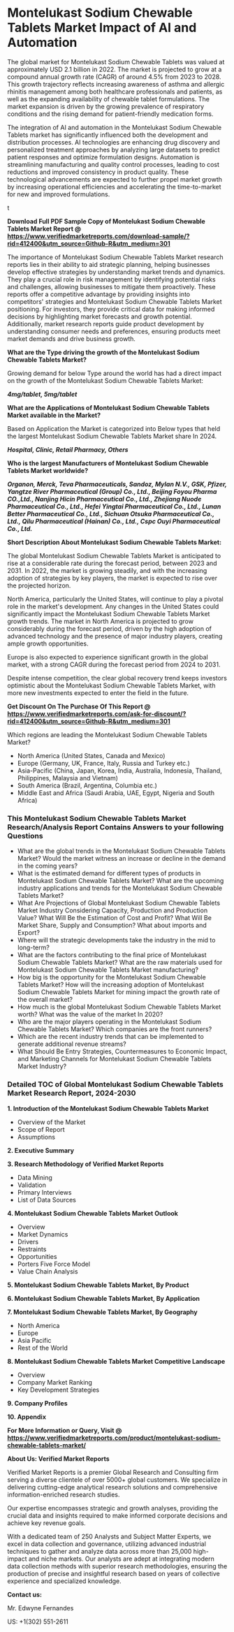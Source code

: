 <meta name="title" content="Global Montelukast Sodium Chewable Tablets Market Impact of AI and Automation"><meta name="description" content="The global market for Montelukast Sodium Chewable Tablets was valued at approximately USD 2.1 billion in 2022. The market is projected to grow at a compound annual gro"><meta name="title" content="Montelukast Sodium Chewable Tablets Market Size, Share, Scope, Trends, Growth, Opportunities, Analysis, Forecast"><h1>Montelukast Sodium Chewable Tablets Market Impact of AI and Automation</h1><p>The global market for Montelukast Sodium Chewable Tablets was valued at approximately USD 2.1 billion in 2022. The market is projected to grow at a compound annual growth rate (CAGR) of around 4.5% from 2023 to 2028. This growth trajectory reflects increasing awareness of asthma and allergic rhinitis management among both healthcare professionals and patients, as well as the expanding availability of chewable tablet formulations. The market expansion is driven by the growing prevalence of respiratory conditions and the rising demand for patient-friendly medication forms.</p><p>The integration of AI and automation in the Montelukast Sodium Chewable Tablets market has significantly influenced both the development and distribution processes. AI technologies are enhancing drug discovery and personalized treatment approaches by analyzing large datasets to predict patient responses and optimize formulation designs. Automation is streamlining manufacturing and quality control processes, leading to cost reductions and improved consistency in product quality. These technological advancements are expected to further propel market growth by increasing operational efficiencies and accelerating the time-to-market for new and improved formulations.</p>t</p><p id="" class=""><strong>Download Full PDF Sample Copy of Montelukast Sodium Chewable Tablets Market Report @ <a href="https://www.verifiedmarketreports.com/download-sample/?rid=412400&utm_source=Github-R&utm_medium=301" target="_blank">https://www.verifiedmarketreports.com/download-sample/?rid=412400&utm_source=Github-R&utm_medium=301</a></strong></p><p>The importance of&nbsp;Montelukast Sodium Chewable Tablets Market research reports lies in their ability to aid strategic planning, helping businesses develop effective strategies by understanding market trends and dynamics. They play a crucial role in risk management by identifying potential risks and challenges, allowing businesses to mitigate them proactively. These reports offer a competitive advantage by providing insights into competitors' strategies and Montelukast Sodium Chewable Tablets Market positioning. For investors, they provide critical data for making informed decisions by highlighting market forecasts and growth potential. Additionally, market research reports guide product development by understanding consumer needs and preferences, ensuring products meet market demands and drive business growth.</p><p><strong>What are the&nbsp;Type driving the growth of the Montelukast Sodium Chewable Tablets Market?</strong></p><p id="" class="">Growing demand for below Type around the world has had a direct impact on the growth of the Montelukast Sodium Chewable Tablets Market:</p><em><strong>4mg/tablet, 5mg/tablet</strong></em></p><strong>What are the&nbsp;Applications&nbsp;of Montelukast Sodium Chewable Tablets Market available in the Market?</strong></p><p id="" class="">Based on Application the Market is categorized into Below types that held the largest Montelukast Sodium Chewable Tablets Market share In 2024.</p><em><strong>Hospital, Clinic, Retail Pharmacy, Others</strong></em></p><strong>Who is the largest Manufacturers of Montelukast Sodium Chewable Tablets Market worldwide?</strong></p><p><em><strong>Organon, Merck, Teva Pharmaceuticals, Sandoz, Mylan N.V., GSK, Pfizer, Yangtze River Pharmaceutical (Group) Co., Ltd., Beijing Foyou Pharma CO.,Ltd., Nanjing Hicin Pharmaceutical Co., Ltd., Zhejiang Nuode Pharmaceutical Co., Ltd., Hefei Yingtai Pharmaceutical Co., Ltd., Lunan Better Pharmaceutical Co., Ltd., Sichuan Otsuka Pharmaceutical Co., Ltd., Qilu Pharmaceutical (Hainan) Co., Ltd., Cspc Ouyi Pharmaceutical Co., Ltd.</strong></em></p><p id="" class=""><strong>Short Description About Montelukast Sodium Chewable Tablets Market:</strong></p><p>The global Montelukast Sodium Chewable Tablets Market is anticipated to rise at a considerable rate during the forecast period, between 2023 and 2031. In 2022, the market is growing steadily, and with the increasing adoption of strategies by key players, the market is expected to rise over the projected horizon.</p><p>North America, particularly the United States, will continue to play a pivotal role in the market's development. Any changes in the United States could significantly impact the Montelukast Sodium Chewable Tablets Market growth trends. The market in North America is projected to grow considerably during the forecast period, driven by the high adoption of advanced technology and the presence of major industry players, creating ample growth opportunities.</p><p>Europe is also expected to experience significant growth in the global market, with a strong CAGR during the forecast period from 2024 to 2031.</p><p>Despite intense competition, the clear global recovery trend keeps investors optimistic about the Montelukast Sodium Chewable Tablets Market, with more new investments expected to enter the field in the future.</p><p id="" class=""><strong>Get Discount On The Purchase Of This Report @ <a href="https://www.verifiedmarketreports.com/ask-for-discount/?rid=412400&utm_source=Github-R&utm_medium=301" target="_blank">https://www.verifiedmarketreports.com/ask-for-discount/?rid=412400&utm_source=Github-R&utm_medium=301</a></strong></p>Which regions are leading the Montelukast Sodium Chewable Tablets Market?</p><ul><li>North America (United States, Canada and Mexico)</li><li>Europe (Germany, UK, France, Italy, Russia and Turkey etc.)</li><li>Asia-Pacific (China, Japan, Korea, India, Australia, Indonesia, Thailand, Philippines, Malaysia and Vietnam)</li><li>South America (Brazil, Argentina, Columbia etc.)</li><li>Middle East and Africa (Saudi Arabia, UAE, Egypt, Nigeria and South Africa)</li></ul><h3 id="" class="">This Montelukast Sodium Chewable Tablets Market Research/Analysis Report Contains Answers to your following Questions</h3><ul><li>What are the global trends in the Montelukast Sodium Chewable Tablets Market? Would the market witness an increase or decline in the demand in the coming years?</li><li>What is the estimated demand for different types of products in Montelukast Sodium Chewable Tablets Market? What are the upcoming industry applications and trends for the Montelukast Sodium Chewable Tablets Market?</li><li>What Are Projections of Global Montelukast Sodium Chewable Tablets Market Industry Considering Capacity, Production and Production Value? What Will Be the Estimation of Cost and Profit? What Will Be Market Share, Supply and Consumption? What about imports and Export?</li><li>Where will the strategic developments take the industry in the mid to long-term?</li><li>What are the factors contributing to the final price of Montelukast Sodium Chewable Tablets Market? What are the raw materials used for Montelukast Sodium Chewable Tablets Market manufacturing?</li><li>How big is the opportunity for the Montelukast Sodium Chewable Tablets Market? How will the increasing adoption of Montelukast Sodium Chewable Tablets Market for mining impact the growth rate of the overall market?</li><li>How much is the global Montelukast Sodium Chewable Tablets Market worth? What was the value of the market In 2020?</li><li>Who are the major players operating in the Montelukast Sodium Chewable Tablets Market? Which companies are the front runners?</li><li>Which are the recent industry trends that can be implemented to generate additional revenue streams?</li><li>What Should Be Entry Strategies, Countermeasures to Economic Impact, and Marketing Channels for Montelukast Sodium Chewable Tablets Market Industry?</li></ul><h3 id="" class="">Detailed TOC of Global Montelukast Sodium Chewable Tablets Market Research Report, 2024-2030</h3><p id="" class=""><strong>1. Introduction of the Montelukast Sodium Chewable Tablets Market</strong></p><ul><li>Overview of the Market</li><li>Scope of Report</li><li>Assumptions</li></ul><p id="" class=""><strong>2. Executive Summary</strong></p><p id="" class=""><strong>3. Research Methodology of Verified Market Reports</strong></p><ul><li>Data Mining</li><li>Validation</li><li>Primary Interviews</li><li>List of Data Sources</li></ul><p id="" class=""><strong>4. Montelukast Sodium Chewable Tablets Market Outlook</strong></p><ul><li>Overview</li><li>Market Dynamics</li><li>Drivers</li><li>Restraints</li><li>Opportunities</li><li>Porters Five Force Model</li><li>Value Chain Analysis</li></ul><p id="" class=""><strong>5. Montelukast Sodium Chewable Tablets Market, By Product</strong></p><p id="" class=""><strong>6. Montelukast Sodium Chewable Tablets Market, By Application</strong></p><p id="" class=""><strong>7. Montelukast Sodium Chewable Tablets Market, By Geography</strong></p><ul><li>North America</li><li>Europe</li><li>Asia Pacific</li><li>Rest of the World</li></ul><p id="" class=""><strong>8. Montelukast Sodium Chewable Tablets Market Competitive Landscape</strong></p><ul><li>Overview</li><li>Company Market Ranking</li><li>Key Development Strategies</li></ul><p id="" class=""><strong>9. Company Profiles</strong></p><p id="" class=""><strong>10. Appendix</strong></p><p id="" class=""><strong>For More Information or Query, Visit @ <a href="https://www.verifiedmarketreports.com/product/montelukast-sodium-chewable-tablets-market/" target="_blank">https://www.verifiedmarketreports.com/product/montelukast-sodium-chewable-tablets-market/</a></strong></p><p id="" class=""><strong>About Us: Verified Market Reports</strong></p><p id="" class="">Verified Market Reports is a premier Global Research and Consulting firm serving a diverse clientele of over 5000+ global customers. We specialize in delivering cutting-edge analytical research solutions and comprehensive information-enriched research studies.</p><p id="" class="">Our expertise encompasses strategic and growth analyses, providing the crucial data and insights required to make informed corporate decisions and achieve key revenue goals.</p><p id="" class="">With a dedicated team of 250 Analysts and Subject Matter Experts, we excel in data collection and governance, utilizing advanced industrial techniques to gather and analyze data across more than 25,000 high-impact and niche markets. Our analysts are adept at integrating modern data collection methods with superior research methodologies, ensuring the production of precise and insightful research based on years of collective experience and specialized knowledge.</p><p id="" class=""><strong>Contact us:</strong></p><p id="" class="">Mr. Edwyne Fernandes</p><p id="" class="">US: +1(302) 551-2611</p>
